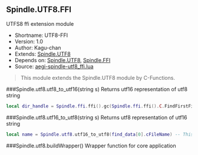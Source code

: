 Spindle.UTF8.FFI
----------------
UTFS8 ffi extension module

* Shortname: UTF8-FFI
* Version: 1.0
* Author: Kagu-chan
* Extends: [Spindle.UTF8](../modules/utf8.md)
* Depends on: [Spindle.UTF8](../modules/utf8.md), [Spindle.FFI](../modules/ffi.md)
* Source: [aegi-spindle-utf8_ffi.lua](https://github.com/Kagurame/AegiSpindle/tree/beta/src/aegi-spindle-utf8_ffi.lua)

> This module extends the Spindle.UTF8 module by C-Functions.

###Spindle.utf8.utf8_to_utf16(string s)
Returns utf16 representation of utf8 string
```lua
local dir_handle = Spindle.ffi.ffi().gc(Spindle.ffi.ffi().C.FindFirstFileW(Spindle.utf8.utf8_to_utf16(dir_name.."\\*"), find_data), Spindle.ffi.ffi().C.FindClose) -- This example is taken from the old create_dokumentation-script and catch a directory handle (which is internally utf16 in windows)
```

###Spindle.utf8.utf16_to_utf8(string s)
Returns utf8 representation of utf16 string
```lua
local name = Spindle.utf8.utf16_to_utf8(find_data[0].cFileName) -- This example is taken from the old create_dokumentation-script and catch the file name from a directory handle object which is internally utf16 in windows
```

###Spindle.utf8.buildWrapper()
Wrapper function for core application

